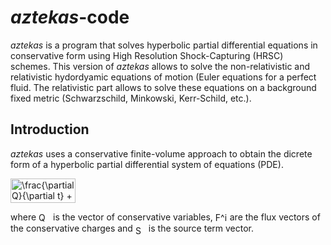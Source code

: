 # _aztekas_-code 

_aztekas_ is a program that solves hyperbolic partial differential equations in conservative form using High Resolution Shock-Capturing (HRSC) schemes. This version of _aztekas_ allows to solve the non-relativistic and relativistic hydordyamic equations of motion (Euler equations for a perfect fluid. The relativistic part allows to solve these equations on a background fixed metric (Schwarzschild, Minkowski, Kerr-Schild, etc.).

## Introduction

_aztekas_ uses a conservative finite-volume approach to obtain the dicrete form of a hyperbolic partial differential system of equations (PDE).

<img src="http://www.sciweavers.org/tex2img.php?eq=%5Cfrac%7B%5Cpartial%20Q%7D%7B%5Cpartial%20t%7D%20%2B%20%5Cfrac%7B%5Cpartial%20F%5Ei%7D%7B%5Cpartial%20x%5Ei%7D%20%3D%20S&bc=White&fc=Black&im=jpg&fs=12&ff=txfonts&edit=0" align="center" border="0" alt="\frac{\partial Q}{\partial t} + \frac{\partial F^i}{\partial x^i} = S" width="104" height="39" />

where <img src="http://www.sciweavers.org/tex2img.php?eq=Q&bc=White&fc=Black&im=jpg&fs=12&ff=txfonts&edit=0" align="center" border="0" alt="Q" width="19" height="17" /> is the vector of conservative variables, <img src="http://www.sciweavers.org/tex2img.php?eq=F%5Ei&bc=White&fc=Black&im=jpg&fs=12&ff=txfonts&edit=0" align="center" border="0" alt="F^i" width="19" height="17" /> are the flux vectors of the conservative charges and <img src="http://www.sciweavers.org/tex2img.php?eq=S&bc=White&fc=Black&im=jpg&fs=12&ff=txfonts&edit=0" align="center" border="0" alt="S" width="17" height="14" /> is the source term vector.
